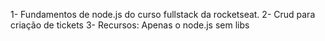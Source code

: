 1- Fundamentos de node.js do curso fullstack da rocketseat.
2- Crud para criação de tickets
3- Recursos: Apenas o node.js sem libs

